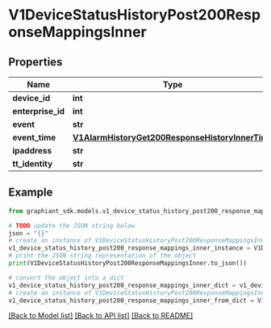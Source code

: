 # V1DeviceStatusHistoryPost200ResponseMappingsInner


## Properties

Name | Type | Description | Notes
------------ | ------------- | ------------- | -------------
**device_id** | **int** |  | [optional] 
**enterprise_id** | **int** |  | [optional] 
**event** | **str** |  | [optional] 
**event_time** | [**V1AlarmHistoryGet200ResponseHistoryInnerTime**](V1AlarmHistoryGet200ResponseHistoryInnerTime.md) |  | [optional] 
**ipaddress** | **str** |  | [optional] 
**tt_identity** | **str** |  | [optional] 

## Example

```python
from graphiant_sdk.models.v1_device_status_history_post200_response_mappings_inner import V1DeviceStatusHistoryPost200ResponseMappingsInner

# TODO update the JSON string below
json = "{}"
# create an instance of V1DeviceStatusHistoryPost200ResponseMappingsInner from a JSON string
v1_device_status_history_post200_response_mappings_inner_instance = V1DeviceStatusHistoryPost200ResponseMappingsInner.from_json(json)
# print the JSON string representation of the object
print(V1DeviceStatusHistoryPost200ResponseMappingsInner.to_json())

# convert the object into a dict
v1_device_status_history_post200_response_mappings_inner_dict = v1_device_status_history_post200_response_mappings_inner_instance.to_dict()
# create an instance of V1DeviceStatusHistoryPost200ResponseMappingsInner from a dict
v1_device_status_history_post200_response_mappings_inner_from_dict = V1DeviceStatusHistoryPost200ResponseMappingsInner.from_dict(v1_device_status_history_post200_response_mappings_inner_dict)
```
[[Back to Model list]](../README.md#documentation-for-models) [[Back to API list]](../README.md#documentation-for-api-endpoints) [[Back to README]](../README.md)


